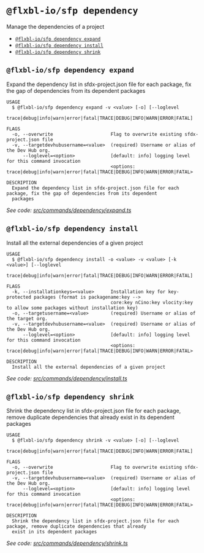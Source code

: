 `@flxbl-io/sfp dependency`
==========================

Manage the dependencies of a project

* [`@flxbl-io/sfp dependency expand`](#flxbl-iosfp-dependency-expand)
* [`@flxbl-io/sfp dependency install`](#flxbl-iosfp-dependency-install)
* [`@flxbl-io/sfp dependency shrink`](#flxbl-iosfp-dependency-shrink)

## `@flxbl-io/sfp dependency expand`

Expand the dependency list in sfdx-project.json file for each package, fix the gap of dependencies from its dependent packages

```
USAGE
  $ @flxbl-io/sfp dependency expand -v <value> [-o] [--loglevel
    trace|debug|info|warn|error|fatal|TRACE|DEBUG|INFO|WARN|ERROR|FATAL]

FLAGS
  -o, --overwrite                     Flag to overwrite existing sfdx-project.json file
  -v, --targetdevhubusername=<value>  (required) Username or alias of the Dev Hub org.
      --loglevel=<option>             [default: info] logging level for this command invocation
                                      <options: trace|debug|info|warn|error|fatal|TRACE|DEBUG|INFO|WARN|ERROR|FATAL>

DESCRIPTION
  Expand the dependency list in sfdx-project.json file for each package, fix the gap of dependencies from its dependent
  packages
```

_See code: [src/commands/dependency/expand.ts](https://github.com/flxbl-io/sfp/blob/v37.0.1/src/commands/dependency/expand.ts)_

## `@flxbl-io/sfp dependency install`

Install all the external dependencies of a given project

```
USAGE
  $ @flxbl-io/sfp dependency install -o <value> -v <value> [-k <value>] [--loglevel
    trace|debug|info|warn|error|fatal|TRACE|DEBUG|INFO|WARN|ERROR|FATAL]

FLAGS
  -k, --installationkeys=<value>      Installation key for key-protected packages (format is packagename:key -->
                                      core:key nCino:key vlocity:key to allow some packages without installation key)
  -o, --targetusername=<value>        (required) Username or alias of the target org.
  -v, --targetdevhubusername=<value>  (required) Username or alias of the Dev Hub org.
      --loglevel=<option>             [default: info] logging level for this command invocation
                                      <options: trace|debug|info|warn|error|fatal|TRACE|DEBUG|INFO|WARN|ERROR|FATAL>

DESCRIPTION
  Install all the external dependencies of a given project
```

_See code: [src/commands/dependency/install.ts](https://github.com/flxbl-io/sfp/blob/v37.0.1/src/commands/dependency/install.ts)_

## `@flxbl-io/sfp dependency shrink`

Shrink the dependency list in sfdx-project.json file for each package, remove duplicate dependencies that already exist in its dependent packages

```
USAGE
  $ @flxbl-io/sfp dependency shrink -v <value> [-o] [--loglevel
    trace|debug|info|warn|error|fatal|TRACE|DEBUG|INFO|WARN|ERROR|FATAL]

FLAGS
  -o, --overwrite                     Flag to overwrite existing sfdx-project.json file
  -v, --targetdevhubusername=<value>  (required) Username or alias of the Dev Hub org.
      --loglevel=<option>             [default: info] logging level for this command invocation
                                      <options: trace|debug|info|warn|error|fatal|TRACE|DEBUG|INFO|WARN|ERROR|FATAL>

DESCRIPTION
  Shrink the dependency list in sfdx-project.json file for each package, remove duplicate dependencies that already
  exist in its dependent packages
```

_See code: [src/commands/dependency/shrink.ts](https://github.com/flxbl-io/sfp/blob/v37.0.1/src/commands/dependency/shrink.ts)_
